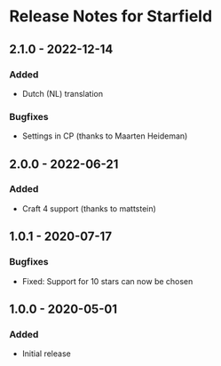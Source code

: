 # Release Notes for Starfield

## 2.1.0 - 2022-12-14

### Added
- Dutch (NL) translation

### Bugfixes
- Settings in CP (thanks to Maarten Heideman)

## 2.0.0 - 2022-06-21

### Added
- Craft 4 support (thanks to mattstein)

## 1.0.1 - 2020-07-17

### Bugfixes
- Fixed: Support for 10 stars can now be chosen

## 1.0.0 - 2020-05-01

### Added
- Initial release

